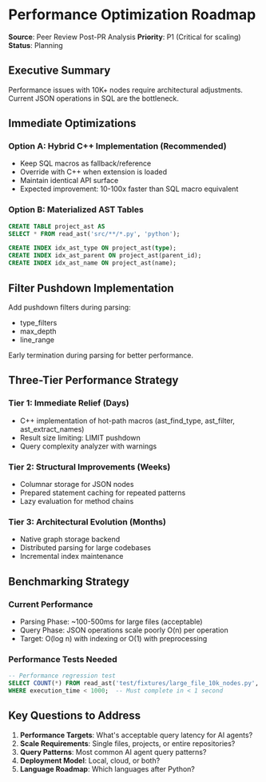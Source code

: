 # Performance Optimization Roadmap

**Source**: Peer Review Post-PR Analysis
**Priority**: P1 (Critical for scaling)
**Status**: Planning

## Executive Summary

Performance issues with 10K+ nodes require architectural adjustments. Current JSON operations in SQL are the bottleneck.

## Immediate Optimizations

### Option A: Hybrid C++ Implementation (Recommended)
- Keep SQL macros as fallback/reference
- Override with C++ when extension is loaded
- Maintain identical API surface
- Expected improvement: 10-100x faster than SQL macro equivalent

### Option B: Materialized AST Tables
```sql
CREATE TABLE project_ast AS 
SELECT * FROM read_ast('src/**/*.py', 'python');

CREATE INDEX idx_ast_type ON project_ast(type);
CREATE INDEX idx_ast_parent ON project_ast(parent_id);
CREATE INDEX idx_ast_name ON project_ast(name);
```

## Filter Pushdown Implementation

Add pushdown filters during parsing:
- type_filters
- max_depth
- line_range

Early termination during parsing for better performance.

## Three-Tier Performance Strategy

### Tier 1: Immediate Relief (Days)
- C++ implementation of hot-path macros (ast_find_type, ast_filter, ast_extract_names)
- Result size limiting: LIMIT pushdown
- Query complexity analyzer with warnings

### Tier 2: Structural Improvements (Weeks)
- Columnar storage for JSON nodes
- Prepared statement caching for repeated patterns
- Lazy evaluation for method chains

### Tier 3: Architectural Evolution (Months)
- Native graph storage backend
- Distributed parsing for large codebases
- Incremental index maintenance

## Benchmarking Strategy

### Current Performance
- Parsing Phase: ~100-500ms for large files (acceptable)
- Query Phase: JSON operations scale poorly O(n) per operation
- Target: O(log n) with indexing or O(1) with preprocessing

### Performance Tests Needed
```sql
-- Performance regression test
SELECT COUNT(*) FROM read_ast('test/fixtures/large_file_10k_nodes.py', 'python')
WHERE execution_time < 1000;  -- Must complete in < 1 second
```

## Key Questions to Address

1. **Performance Targets**: What's acceptable query latency for AI agents?
2. **Scale Requirements**: Single files, projects, or entire repositories?
3. **Query Patterns**: Most common AI agent query patterns?
4. **Deployment Model**: Local, cloud, or both?
5. **Language Roadmap**: Which languages after Python?